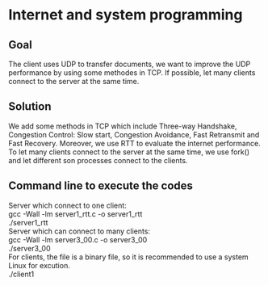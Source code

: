 # Internet and system programming
## Goal
The client uses UDP to transfer documents, we want to improve the UDP performance by using some methodes in TCP. If possible, let many clients connect to the server at the same time. 
## Solution
We add some methods in TCP which include Three-way Handshake, Congestion Control: Slow start, Congestion Avoidance, Fast Retransmit and Fast Recovery. Moreover, we use RTT to evaluate the internet performance. To let many clients connect to the server at the same time, we use fork() and let different son processes connect to the clients.
## Command line to execute the codes
Server which connect to one client:<br>
gcc -Wall -lm server1_rtt.c -o server1_rtt <br>
./server1_rtt <PortNumber> <br>
Server which can connect to many clients: <br>
gcc -Wall -lm server3_00.c -o server3_00 <br>
./server3_00 <PortNumber> <br>
For clients, the file is a binary file, so it is recommended to use a system Linux for excution. <br>
./client1 <ServerIP> <PortNumber> <NameOfFile>
 
